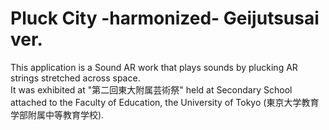 # Pluck City -harmonized- Geijutsusai ver.
This application is a Sound AR work that plays sounds by plucking AR strings stretched across space.  
It was exhibited at "第二回東大附属芸術祭" held at Secondary School attached to the Faculty of Education, the University of Tokyo (東京大学教育学部附属中等教育学校).

